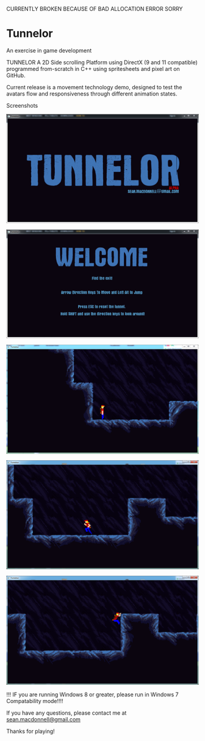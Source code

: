 CURRENTLY BROKEN BECAUSE OF BAD ALLOCATION ERROR SORRY

Tunnelor
========

An exercise in game development

TUNNELOR
A 2D Side scrolling Platform using DirectX (9 and 11 compatible) programmed from-scratch in C++ using spritesheets and pixel art on GitHub.

Current release is a movement technology demo, designed to test the avatars flow and responsiveness through different animation states.

Screenshots

![Screenshot 1](https://github.com/seanmacdonnell/Tunnelor/blob/master/Tunnelour/Screenshots/Alpha%200.4.4/1.PNG?raw=true)

![Screenshot 2](https://github.com/seanmacdonnell/Tunnelor/blob/master/Tunnelour/Screenshots/Alpha%200.4.4/2.PNG?raw=true)

![Screenshot 3](https://github.com/seanmacdonnell/Tunnelor/blob/master/Tunnelour/Screenshots/Alpha%200.4.4/3.PNG?raw=true)

![Screenshot 4](https://github.com/seanmacdonnell/Tunnelor/blob/master/Tunnelour/Screenshots/Alpha%200.4.4/4.PNG?raw=true)

![Screenshot 5](https://github.com/seanmacdonnell/Tunnelor/blob/master/Tunnelour/Screenshots/Alpha%200.4.4/5.PNG?raw=true)


!!! IF you are running Windows 8 or greater, please run in Windows 7 Compatability mode!!!!

If you have any questions, please contact me at sean.macdonnell@gmail.com

Thanks for playing!

